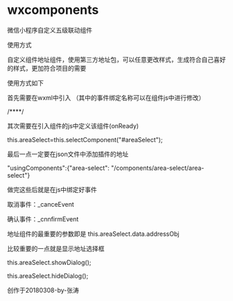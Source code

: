 # wxcomponents

微信小程序自定义五级联动组件

使用方式

自定义组件地址组件，使用第三方地址包，可以任意更改样式，生成符合自己喜好的样式，更加符合项目的需要

使用方式如下

首先需要在wxml中引入 （其中的事件绑定名称可以在组件js中进行修改）

/****/<area-select id="areaSelect" bind:cancelEvent="_cancelEvent" bind:confirmEvent="_confirmEvent"> </area-select>

其次需要在引入组件的js中定义该组件(onReady)

this.areaSelect=this.selectComponent("#areaSelect");

最后一点一定要在json文件中添加插件的地址

"usingComponents":{"area-select": "/components/area-select/area-select"}

做完这些后就是在js中绑定好事件

取消事件：_canceEvent

确认事件：_cnnfirmEvent

地址组件的最重要的参数即是 this.areaSelect.data.addressObj

比较重要的一点就是显示地址选择框

this.areaSelect.showDialog();

this.areaSelect.hideDialog();

创作于20180308-by-张涛
